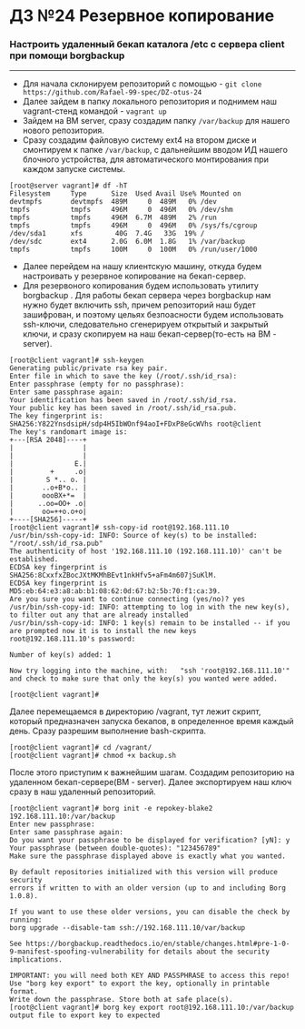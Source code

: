# ДЗ №24 Резервное копирование
### Настроить удаленный бекап каталога /etc c сервера client при помощи borgbackup
--------------------------------------------------------------------------------------------
- Для начала склонируем репозиторий с помощью - ```git clone https://github.com/Rafael-99-spec/DZ-otus-24```
- Далее зайдем в папку локального репозитория и поднимем наш vagrant-стенд командой - ```vagrant up``` 
- Зайдем на ВМ server, сразу создадим папку ```/var/backup``` для нашего нового репозитория. 
- Сразу создадим файловую систему ext4 на втором диске и смонтируем к папке ```/var/backup```, с дальнейшим вводом ИД нашего блочного устройства, для автоматического монтирования при каждом запуске системы.
```
[root@server vagrant]# df -hT
Filesystem     Type      Size  Used Avail Use% Mounted on
devtmpfs       devtmpfs  489M     0  489M   0% /dev
tmpfs          tmpfs     496M     0  496M   0% /dev/shm
tmpfs          tmpfs     496M  6.7M  489M   2% /run
tmpfs          tmpfs     496M     0  496M   0% /sys/fs/cgroup
/dev/sda1      xfs        40G  7.4G   33G  19% /
/dev/sdc       ext4      2.0G  6.0M  1.8G   1% /var/backup
tmpfs          tmpfs     100M     0  100M   0% /run/user/1000
```
- Далее перейдем на нашу клиентскую машину, откуда будем настроивать у резервное копирование на бекап-сервер.
- Для резервоного копирования будем использовать утилиту borgbackup . Для работы бекап сервера через borgbackup нам нужно будет включить ssh, причем репозиторий наш будет зашифрован, и поэтому цельях безпоасности будем использовать ssh-ключи, следовательно сгенерируем открытый и закрытый ключи, и сразу скопируем на наш бекап-сервер(то-есть на ВМ - server).
```
[root@client vagrant]# ssh-keygen
Generating public/private rsa key pair.
Enter file in which to save the key (/root/.ssh/id_rsa): 
Enter passphrase (empty for no passphrase): 
Enter same passphrase again: 
Your identification has been saved in /root/.ssh/id_rsa.
Your public key has been saved in /root/.ssh/id_rsa.pub.
The key fingerprint is:
SHA256:Y822YnsdsipH/sdp4H5IbWOnf94aoI+FDxP8eGcWVhs root@client
The key's randomart image is:
+---[RSA 2048]----+
|                 |
|                 |
|               E.|
|         +     .o|
|        S *.. o. |
|       ..o+B*o.. |
|       oooBX+*=  |
|      ..oo=OO+ .o|
|       oo=++o.o+o|
+----[SHA256]-----+
[root@client vagrant]# ssh-copy-id root@192.168.111.10
/usr/bin/ssh-copy-id: INFO: Source of key(s) to be installed: "/root/.ssh/id_rsa.pub"
The authenticity of host '192.168.111.10 (192.168.111.10)' can't be established.
ECDSA key fingerprint is SHA256:8CxxfxZBocJXtMKMhBEvt1nkHfv5+aFm4m607jSuKlM.
ECDSA key fingerprint is MD5:eb:64:e3:a8:ab:b1:08:62:0d:67:b2:5b:70:f1:ca:39.
Are you sure you want to continue connecting (yes/no)? yes
/usr/bin/ssh-copy-id: INFO: attempting to log in with the new key(s), to filter out any that are already installed
/usr/bin/ssh-copy-id: INFO: 1 key(s) remain to be installed -- if you are prompted now it is to install the new keys
root@192.168.111.10's password: 

Number of key(s) added: 1

Now try logging into the machine, with:   "ssh 'root@192.168.111.10'"
and check to make sure that only the key(s) you wanted were added.

[root@client vagrant]# 
```
Далее перемещаемся в директорию /vagrant, тут лежит скрипт, который предназначен запуска бекапов, в определенное время каждый день. Сразу разрешим выполнение bash-скрипта.
```
[root@client vagrant]# cd /vagrant/
[root@client vagrant]# chmod +x backup.sh
```
После этого приступим к важнейшим шагам. Создадим репозиторию на удаленном бекап-сервере(ВМ - server). Далее экспортируем наш ключ сразу в наш удаленный репозиторий.
```
[root@client vagrant]# borg init -e repokey-blake2 192.168.111.10:/var/backup
Enter new passphrase: 
Enter same passphrase again: 
Do you want your passphrase to be displayed for verification? [yN]: y
Your passphrase (between double-quotes): "123456789"
Make sure the passphrase displayed above is exactly what you wanted.

By default repositories initialized with this version will produce security
errors if written to with an older version (up to and including Borg 1.0.8).

If you want to use these older versions, you can disable the check by running:
borg upgrade --disable-tam ssh://192.168.111.10/var/backup

See https://borgbackup.readthedocs.io/en/stable/changes.html#pre-1-0-9-manifest-spoofing-vulnerability for details about the security implications.

IMPORTANT: you will need both KEY AND PASSPHRASE to access this repo!
Use "borg key export" to export the key, optionally in printable format.
Write down the passphrase. Store both at safe place(s).
[root@client vagrant]# borg key export root@192.168.111.10:/var/backup
output file to export key to expected
```








